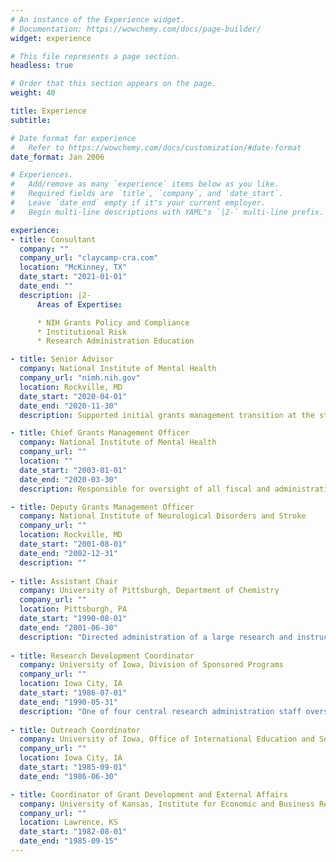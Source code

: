 ```yaml
---
# An instance of the Experience widget.
# Documentation: https://wowchemy.com/docs/page-builder/
widget: experience

# This file represents a page section.
headless: true

# Order that this section appears on the page.
weight: 40

title: Experience
subtitle:

# Date format for experience
#   Refer to https://wowchemy.com/docs/customization/#date-format
date_format: Jan 2006

# Experiences.
#   Add/remove as many `experience` items below as you like.
#   Required fields are `title`, `company`, and `date_start`.
#   Leave `date_end` empty if it"s your current employer.
#   Begin multi-line descriptions with YAML"s `|2-` multi-line prefix. 

experience:
- title: Consultant
  company: ""
  company_url: "claycamp-cra.com"
  location: "McKinney, TX"
  date_start: "2021-01-01"
  date_end: ""
  description: |2-
      Areas of Expertise:   

      * NIH Grants Policy and Compliance
      * Institutional Risk
      * Research Administration Education

- title: Senior Advisor
  company: National Institute of Mental Health
  company_url: "nimh.nih.gov"
  location: Rockville, MD
  date_start: "2020-04-01"
  date_end: "2020-11-30"
  description: Supported initial grants management transition at the start of COVID

- title: Chief Grants Management Officer
  company: National Institute of Mental Health
  company_url: ""
  location: ""
  date_start: "2003-01-01"
  date_end: "2020-03-30"
  description: Responsible for oversight of all fiscal and administrative activities for the Institute's portfolio of grants and cooperative agreements 

- title: Deputy Grants Management Officer
  company: National Institute of Neurological Disorders and Stroke
  company_url: ""
  location: Rockville, MD
  date_start: "2001-08-01"
  date_end: "2002-12-31"
  description: ""
     
- title: Assistant Chair
  company: University of Pittsburgh, Department of Chemistry
  company_url: ""
  location: Pittsburgh, PA
  date_start: "1990-08-01"
  date_end: "2001-06-30"
  description: "Directed administration of a large research and instructional department"
       
- title: Research Development Coordinator
  company: University of Iowa, Division of Sponsored Programs 
  company_url: ""
  location: Iowa City, IA
  date_start: "1986-07-01"
  date_end: "1990-05-31"
  description: "One of four central research administration staff overseeing the administration of research awards" 
       
- title: Outreach Coordinator
  company: University of Iowa, Office of International Education and Services
  company_url: ""
  location: Iowa City, IA
  date_start: "1985-09-01"
  date_end: "1986-06-30" 

- title: Coordinator of Grant Development and External Affairs
  company: University of Kansas, Institute for Economic and Business Research
  company_url: ""
  location: Lawrence, KS
  date_start: "1982-08-01"
  date_end: "1985-09-15" 
---
```

